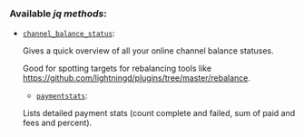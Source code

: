 ### Available _jq methods_:

* [`channel_balance_status`](channel_balance_status.yaml):

  Gives a quick overview of all your online channel balance statuses.
  
  Good for spotting targets for rebalancing tools like https://github.com/lightningd/plugins/tree/master/rebalance.
  
  * [`paymentstats`](paymentstats.yaml):

  Lists detailed payment stats (count complete and failed, sum of paid and fees and percent).
  
  